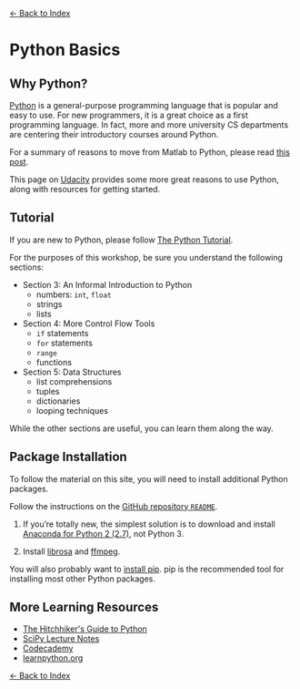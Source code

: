 
[&larr; Back to Index](index.html)

# Python Basics

## Why Python?

[Python](https://python.org) is a general-purpose programming language that is popular and easy to use. For new programmers, it is a great choice as a first programming language. In fact, more and more university CS departments are centering their introductory courses around Python.

For a summary of reasons to move from Matlab to Python, please read [this post](https://stevetjoa.com/305).

This page on [Udacity](https://www.udacity.com/programming-languages/python) provides some more great reasons to use Python, along with resources for getting started.

## Tutorial

If you are new to Python, please follow [The Python Tutorial](https://docs.python.org/2/tutorial/index.html).

For the purposes of this workshop, be sure you understand the following sections:

- Section 3: An Informal Introduction to Python
    - numbers: `int`, `float`
    - strings
    - lists
- Section 4: More Control Flow Tools
    - `if` statements
    - `for` statements
    - `range`
    - functions
- Section 5: Data Structures
    - list comprehensions
    - tuples
    - dictionaries
    - looping techniques

While the other sections are useful, you can learn them along the way.

## Package Installation

To follow the material on this site, you will need to install additional Python packages.

Follow the instructions on the [GitHub repository `README`](https://github.com/stevetjoa/stanford-mir#how-to-use-this-repo).

1.  If you’re totally new, the simplest solution is to download and install [Anaconda for Python 2 (2.7)](https://www.continuum.io/downloads), not Python 3. 
    
2.  Install [librosa](https://librosa.github.io/librosa/install.html) and [ffmpeg](https://librosa.github.io/librosa/install.html#ffmpeg).

You will also probably want to [install pip](https://pip.pypa.io/en/stable/installing/). pip is the recommended tool for installing most other Python packages.

## More Learning Resources

-   [The Hitchhiker's Guide to Python](http://docs.python-guide.org/en/latest/)
-   [SciPy Lecture Notes](http://www.scipy-lectures.org/)
-   [Codecademy](http://www.codecademy.com/en/tracks/python)
-   [learnpython.org](http://www.learnpython.org/)

[&larr; Back to Index](index.html)
